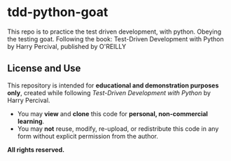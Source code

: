 # tdd-python-goat
This repo is to practice the test driven development, with python. Obeying the testing goat. Following the book: Test-Driven Development with Python by Harry Percival, published by O'REILLY


## License and Use

This repository is intended for **educational and demonstration purposes only**, created while following *Test-Driven Development with Python* by Harry Percival.

- You may **view** and **clone** this code for **personal, non-commercial learning**.
- You may **not** reuse, modify, re-upload, or redistribute this code in any form without explicit permission from the author.

**All rights reserved.**
